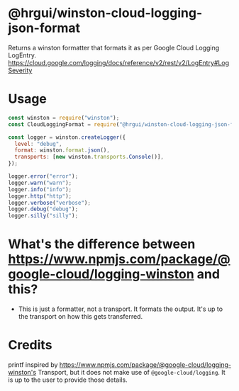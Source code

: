 # @hrgui/winston-cloud-logging-json-format

Returns a winston formatter that formats it as per Google Cloud Logging LogEntry. https://cloud.google.com/logging/docs/reference/v2/rest/v2/LogEntry#LogSeverity

# Usage

```js
const winston = require("winston");
const CloudLoggingFormat = require("@hrgui/winston-cloud-logging-json-format");

const logger = winston.createLogger({
  level: "debug",
  format: winston.format.json(),
  transports: [new winston.transports.Console()],
});

logger.error("error");
logger.warn("warn");
logger.info("info");
logger.http("http");
logger.verbose("verbose");
logger.debug("debug");
logger.silly("silly");
```

# What's the difference between https://www.npmjs.com/package/@google-cloud/logging-winston and this?

- This is just a formatter, not a transport. It formats the output. It's up to the transport on how this gets transferred.

# Credits

printf inspired by https://www.npmjs.com/package/@google-cloud/logging-winston's Transport, but it does not make use of `@google-cloud/logging`. It is up to the user to provide those details.
